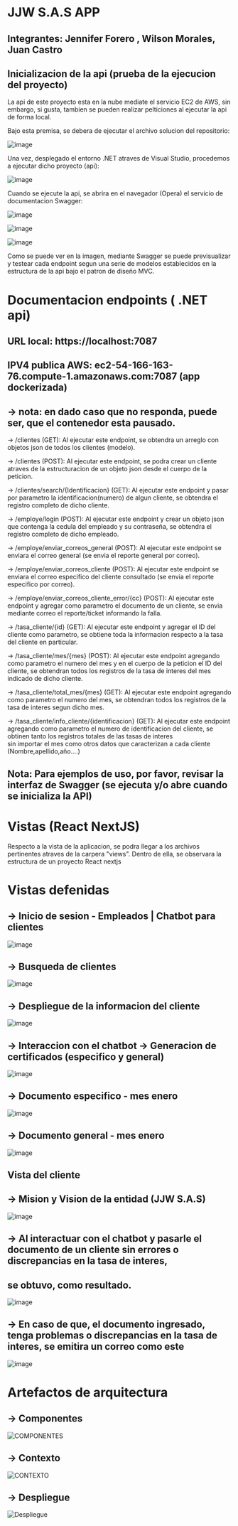 # JJW S.A.S APP   

## Integrantes: Jennifer Forero , Wilson Morales, Juan Castro

## Inicializacion de la api (prueba de la ejecucion del proyecto)

La api de este proyecto esta en la nube mediate el servicio EC2 de AWS, sin embargo,
si gusta, tambien se pueden realizar pelticiones al ejecutar la api de forma local.

Bajo esta premisa, se debera de ejecutar el archivo solucion del repositorio:

![image](https://github.com/BlutLucifugeKrieger/jjw_project/assets/130005378/dad264ff-ffa1-4243-93fd-c56ea52e7441)

Una vez, desplegado el entorno .NET atraves de Visual Studio, procedemos a ejecutar dicho proyecto (api):

![image](https://github.com/BlutLucifugeKrieger/jjw_project/assets/130005378/c8fa0a49-eff9-4d17-be79-09b3e493c3ed)

Cuando se ejecute la api, se abrira en el navegador (Opera) el servicio de documentacion Swagger:

![image](https://github.com/BlutLucifugeKrieger/jjw_project/assets/130005378/88001b21-3052-41cc-9799-c869ae9a0a78)

![image](https://github.com/BlutLucifugeKrieger/jjw_project/assets/130005378/feffed7c-71fe-4df5-8912-6940f13d5522)

![image](https://github.com/BlutLucifugeKrieger/jjw_project/assets/130005378/a6713efc-b168-43e7-87b2-399301dd92ee)


Como se puede ver en la imagen, mediante Swagger se puede previsualizar y testear cada endpoint segun una serie de modelos
establecidos en la estructura de la api bajo el patron de diseño MVC.

# Documentacion endpoints ( .NET api)

 ## URL local: https://localhost:7087 
 ## IPV4 publica AWS: ec2-54-166-163-76.compute-1.amazonaws.com:7087 (app dockerizada) 
 ## -> nota: en dado caso que no responda, puede ser, que el contenedor esta pausado.


 -> /clientes  (GET): Al ejecutar este endpoint, se obtendra un arreglo con objetos json de todos los clientes (modelo).
 
 -> /clientes  (POST): Al ejecutar este endpoint, se podra crear un cliente atraves de la estructuracion de un objeto json desde el cuerpo de la peticion.
 
 -> /clientes/search/{Identificacion} (GET): Al ejecutar este endpoint y pasar por parametro la identificacion(numero) de algun cliente, se obtendra el registro completo de dicho cliente.

 -> /employe/login (POST): Al ejecutar este endpoint y crear un objeto json que contenga la cedula del empleado y su contraseña, se obtendra el registro completo de dicho empleado.

 -> /employe/enviar_correos_general (POST): Al ejecutar este endpoint se enviara el correo general (se envia el reporte general por correo).

 -> /employe/enviar_correos_cliente (POST): Al ejecutar este endpoint se enviara el correo especifico del cliente consultado (se envia el reporte especifico por correo).

 -> /employe/enviar_correos_cliente_error/{cc} (POST): Al ejecutar este endpoint y agregar como parametro el documento de un cliente, se envia mediante correo el reporte/ticket informando la falla.

 -> /tasa_cliente/{id} (GET): Al ejecutar este endpoint y agregar el ID del cliente como parametro, se obtiene toda la informacion respecto a la tasa del cliente en particular.
 
 -> /tasa_cliente/mes/{mes} (POST): Al ejecutar este endpoint agregando como parametro el numero del mes y en el cuerpo de la peticion el ID del cliente, se obtendran todos los registros de la tasa de interes del 
                                    mes indicado de dicho cliente.
                                    
 -> /tasa_cliente/total_mes/{mes} (GET): Al ejecutar este endpoint agregando como parametro el numero del mes, se obtendran todos los registros de la tasa de interes segun dicho mes.

 -> /tasa_cliente/info_cliente/{identificacion} (GET): Al ejecutar este endpoint agregando como parametro el numero de identificacion del cliente, se obtinen tanto los registros totales de las tasas de interes   
                                                       sin importar el mes como otros datos que caracterizan a cada cliente (Nombre,apellido,año....) 

## Nota: Para ejemplos de uso, por favor, revisar la interfaz de Swagger (se ejecuta y/o abre cuando se inicializa la API)

# Vistas (React NextJS)
Respecto a la vista de la aplicacion, se podra llegar a los archivos pertinentes atraves de la carpera "views".
Dentro de ella, se observara la estructura de un proyecto React nextjs

 # Vistas defenidas

 ## -> Inicio de sesion - Empleados | Chatbot para clientes

  ![image](https://github.com/BlutLucifugeKrieger/jjw_project/assets/130005378/3ce4fb30-7b04-4335-bfcb-f970b9b4ea2c)

  ## -> Busqueda de clientes

  ![image](https://github.com/BlutLucifugeKrieger/jjw_project/assets/130005378/7acfbdf2-cb3f-42d9-9589-641dc4598a29)

  ## -> Despliegue de la informacion del cliente

  ![image](https://github.com/BlutLucifugeKrieger/jjw_project/assets/130005378/375ef657-b250-47dc-91ff-71c3b83b972c)

  ## -> Interaccion con el chatbot -> Generacion de certificados (especifico y general)

  ![image](https://github.com/BlutLucifugeKrieger/jjw_project/assets/130005378/b08dcb6b-a005-4b19-b029-ed639920569f)

  ## -> Documento especifico - mes enero

  ![image](https://github.com/BlutLucifugeKrieger/jjw_project/assets/130005378/bad76834-32c9-4b34-adfa-adce73f23f4f)

  ## -> Documento general - mes enero

  ![image](https://github.com/BlutLucifugeKrieger/jjw_project/assets/130005378/2023b9cd-64a3-4caa-bde3-4ef45513fb07)

  ## Vista del cliente

  ## -> Mision y Vision de la entidad (JJW S.A.S)

  ![image](https://github.com/BlutLucifugeKrieger/jjw_project/assets/130005378/59dbb573-a405-4228-ad9e-ab43173ca8fc)

  ## -> Al interactuar con el chatbot y pasarle el documento de un cliente sin errores o discrepancias en la tasa de interes,
  ##    se obtuvo, como resultado.

  ![image](https://github.com/BlutLucifugeKrieger/jjw_project/assets/130005378/7a92b14c-9d29-4d22-be8e-a02d22635772)

 ## -> En caso de que, el documento ingresado, tenga problemas o discrepancias en la tasa de interes, se emitira un correo como este

 ![image](https://github.com/BlutLucifugeKrieger/jjw_project/assets/130005378/86731f13-cf1c-435f-aa11-5a3b80ad823e)

  # Artefactos de arquitectura

  ## -> Componentes

  ![COMPONENTES](https://github.com/BlutLucifugeKrieger/jjw_project/assets/130005378/bddeece7-d99d-40fb-9d39-530af32783ee)

  ## -> Contexto

  ![CONTEXTO](https://github.com/BlutLucifugeKrieger/jjw_project/assets/130005378/aa897fca-db60-45b5-9b45-88c104a013b5)

  ## -> Despliegue

  ![Despliegue](https://github.com/BlutLucifugeKrieger/jjw_project/assets/130005378/909eb6e6-ca7a-4e3c-a8b5-2742c9d77244)




 


  


